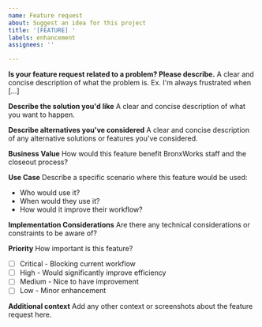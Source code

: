 ```yaml
---
name: Feature request
about: Suggest an idea for this project
title: '[FEATURE] '
labels: enhancement
assignees: ''

---
```


**Is your feature request related to a problem? Please describe.**
A clear and concise description of what the problem is. Ex. I'm always frustrated when [...]

**Describe the solution you'd like**
A clear and concise description of what you want to happen.

**Describe alternatives you've considered**
A clear and concise description of any alternative solutions or features you've considered.

**Business Value**
How would this feature benefit BronxWorks staff and the closeout process?

**Use Case**
Describe a specific scenario where this feature would be used:
- Who would use it?
- When would they use it?
- How would it improve their workflow?

**Implementation Considerations**
Are there any technical considerations or constraints to be aware of?

**Priority**
How important is this feature?
- [ ] Critical - Blocking current workflow
- [ ] High - Would significantly improve efficiency
- [ ] Medium - Nice to have improvement
- [ ] Low - Minor enhancement

**Additional context**
Add any other context or screenshots about the feature request here.